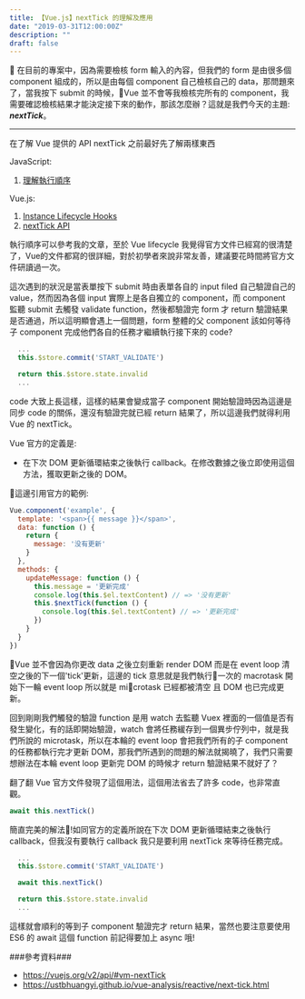 ```yaml
---
title: 【Vue.js】nextTick 的理解及應用
date: "2019-03-31T12:00:00Z"
description: ""
draft: false
---
```


 在目前的專案中，因為需要檢核 form 輸入的內容，但我們的 form 是由很多個 component 組成的，所以是由每個 component 自己檢核自己的 data，那問題來了，當我按下 submit 的時候，Vue 並不會等我檢核完所有的 component，我需要確認檢核結果才能決定接下來的動作，那該怎麼辦？這就是我們今天的主題: **_nextTick_**。

---

在了解 Vue 提供的 API nextTick 之前最好先了解兩樣東西

JavaScript:
1. <a href="https://blog.aruxc.com/javascript/execution_order/" target="_blank" title="javascript">理解執行順序</a>

Vue.js:
1. <a href="https://vuejs.org/v2/guide/instance.html#Instance-Lifecycle-Hooks" target="_blank" title="vue-lifecycle">Instance Lifecycle Hooks</a>
2. <a href="https://vuejs.org/v2/api/#vm-nextTick" target="_blank" title="vue-lifecycle">nextTick API</a> 

執行順序可以參考我的文章，至於 Vue lifecycle 我覺得官方文件已經寫的很清楚了，Vue的文件都寫的很詳細，對於初學者來說非常友善，建議要花時間將官方文件研讀過一次。

這次遇到的狀況是當表單按下 submit 時由表單各自的 input filed 自己驗證自己的 value，然而因為各個 input 實際上是各自獨立的 component，而 component 監聽 submit 去觸發 validate function，然後都驗證完 form 才 return 驗證結果是否通過，所以這明顯會遇上一個問題，form 整體的父 component 該如何等待子 component 完成他們各自的任務才繼續執行接下來的 code?


```javascript
  ...
  this.$store.commit('START_VALIDATE')

  return this.$store.state.invalid
  ...
```

code 大致上長這樣，這樣的結果會變成當子 component 開始驗證時因為這邊是同步 code 的關係，還沒有驗證完就已經 return 結果了，所以這邊我們就得利用 Vue 的 nextTick。

Vue 官方的定義是:

- 在下次 DOM 更新循環結束之後執行 callback。在修改數據之後立即使用這個方法，獲取更新之後的 DOM。

這邊引用官方的範例:


```javascript
Vue.component('example', {
  template: '<span>{{ message }}</span>',
  data: function () {
    return {
      message: '没有更新'
    }
  },
  methods: {
    updateMessage: function () {
      this.message = '更新完成'
      console.log(this.$el.textContent) // => '没有更新'
      this.$nextTick(function () {
        console.log(this.$el.textContent) // => '更新完成'
      })
    }
  }
})
```

Vue 並不會因為你更改 data 之後立刻重新 render DOM 而是在 event loop 清空之後的下一個'tick'更新，這邊的 tick 意思就是我們執行一次的 macrotask 開始下一輪 event loop 所以就是 microtask 已經都被清空 且 DOM 也已完成更新。

回到剛剛我們觸發的驗證 function 是用 watch 去監聽 Vuex 裡面的一個值是否有發生變化，有的話即開始驗證，watch 會將任務緩存到一個異步佇列中，就是我們所說的 microtask，所以在本輪的 event loop 會把我們所有的子 component 的任務都執行完才更新 DOM，那我們所遇到的問題的解法就揭曉了，我們只需要想辦法在本輪 event loop 更新完 DOM 的時候才 return 驗證結果不就好了？

翻了翻 Vue 官方文件發現了這個用法，這個用法省去了許多 code，也非常直觀。

```javascript
await this.nextTick()
```

簡直完美的解法!如同官方的定義所說在下次 DOM 更新循環結束之後執行 callback，但我沒有要執行 callback 我只是要利用 nextTick 來等待任務完成。

```javascript
  ...
  this.$store.commit('START_VALIDATE')

  await this.nextTick()

  return this.$store.state.invalid
  ...
```

這樣就會順利的等到子 component 驗證完才 return 結果，當然也要注意要使用 ES6 的 await 這個 function 前記得要加上 async 哦! 

###參考資料###
- https://vuejs.org/v2/api/#vm-nextTick
- https://ustbhuangyi.github.io/vue-analysis/reactive/next-tick.html